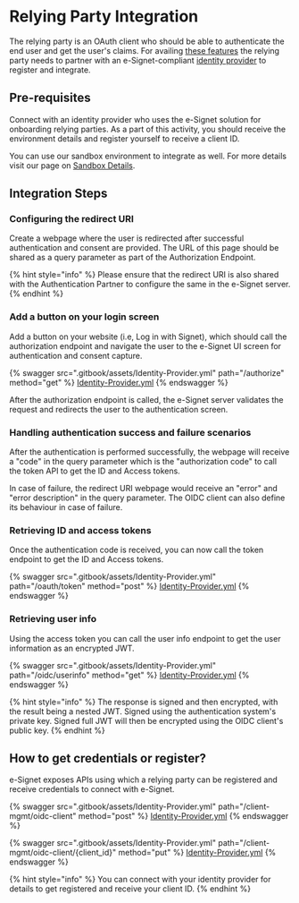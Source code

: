 # Relying Party Integration

The relying party is an OAuth client who should be able to authenticate the end user and get the user's claims. For availing [these features](architecture/features.md) the relying party needs to partner with an e-Signet-compliant [identity provider](integration-guides/identity-provider.md) to register and integrate.

## Pre-requisites

Connect with an identity provider who uses the e-Signet solution for onboarding relying parties. As a part of this activity, you should receive the environment details and register yourself to receive a client ID.

You can use our sandbox environment to integrate as well. For more details visit our page on [Sandbox Details](sandbox-details/).

## Integration Steps

### Configuring the redirect URI

Create a webpage where the user is redirected after successful authentication and consent are provided. The URL of this page should be shared as a query parameter as part of the Authorization Endpoint.

{% hint style="info" %}
Please ensure that the redirect URI is also shared with the Authentication Partner to configure the same in the e-Signet server.
{% endhint %}

### Add a button on your login screen

Add a button on your website (i.e, Log in with Signet), which should call the authorization endpoint and navigate the user to the e-Signet UI screen for authentication and consent capture.

{% swagger src=".gitbook/assets/Identity-Provider.yml" path="/authorize" method="get" %}
[Identity-Provider.yml](.gitbook/assets/Identity-Provider.yml)
{% endswagger %}

After the authorization endpoint is called, the e-Signet server validates the request and redirects the user to the authentication screen.

### Handling authentication success and failure scenarios

After the authentication is performed successfully, the webpage will receive a "code" in the query parameter which is the "authorization code" to call the token API to get the ID and Access tokens.

In case of failure, the redirect URI webpage would receive an "error" and "error description" in the query parameter. The OIDC client can also define its behaviour in case of failure.

### Retrieving ID and access tokens

Once the authentication code is received, you can now call the token endpoint to get the ID and Access tokens.

{% swagger src=".gitbook/assets/Identity-Provider.yml" path="/oauth/token" method="post" %}
[Identity-Provider.yml](.gitbook/assets/Identity-Provider.yml)
{% endswagger %}

### Retrieving user info

Using the access token you can call the user info endpoint to get the user information as an encrypted JWT.

{% swagger src=".gitbook/assets/Identity-Provider.yml" path="/oidc/userinfo" method="get" %}
[Identity-Provider.yml](.gitbook/assets/Identity-Provider.yml)
{% endswagger %}

{% hint style="info" %}
The response is signed and then encrypted, with the result being a nested JWT. Signed using the authentication system's private key. Signed full JWT will then be encrypted using the OIDC client's public key.
{% endhint %}

## How to get credentials or register?

e-Signet exposes APIs using which a relying party can be registered and receive credentials to connect with e-Signet.

{% swagger src=".gitbook/assets/Identity-Provider.yml" path="/client-mgmt/oidc-client" method="post" %}
[Identity-Provider.yml](.gitbook/assets/Identity-Provider.yml)
{% endswagger %}

{% swagger src=".gitbook/assets/Identity-Provider.yml" path="/client-mgmt/oidc-client/{client_id}" method="put" %}
[Identity-Provider.yml](.gitbook/assets/Identity-Provider.yml)
{% endswagger %}

{% hint style="info" %}
You can connect with your identity provider for details to get registered and receive your client ID.
{% endhint %}
